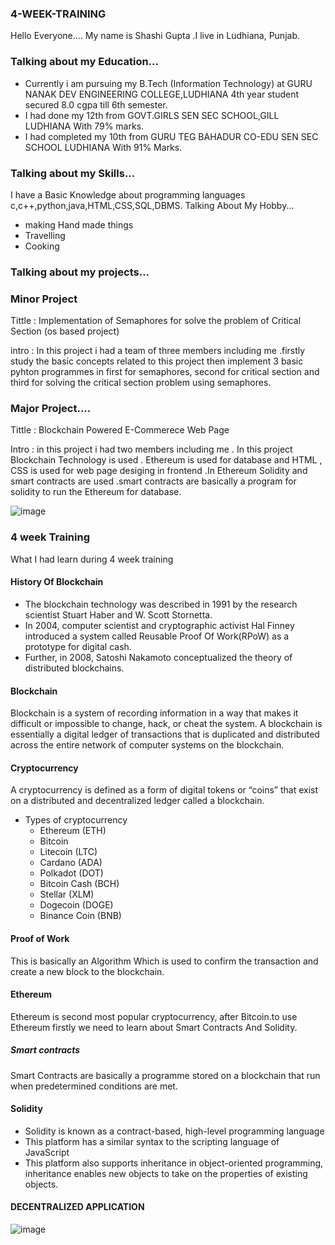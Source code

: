 ### 4-WEEK-TRAINING
Hello Everyone....
  My name is Shashi Gupta .I live in Ludhiana, Punjab.

### Talking about my Education...
- Currently i am pursuing my B.Tech (Information Technology) at GURU NANAK DEV ENGINEERING COLLEGE,LUDHIANA 4th year student secured  8.0 cgpa till 6th semester.
- I had done my 12th from GOVT.GIRLS SEN SEC SCHOOL,GILL LUDHIANA With 79% marks.
- I had completed my 10th from GURU TEG BAHADUR CO-EDU SEN SEC SCHOOL LUDHIANA With 91% Marks.

### Talking about my Skills...
I have a Basic Knowledge about programming languages c,c++,python,java,HTML,CSS,SQL,DBMS.
Talking About My Hobby...
- making Hand made things
- Travelling
- Cooking

### Talking about my projects...

### Minor Project

 Tittle : Implementation of Semaphores for solve the problem of Critical Section (os based project)

 intro : In this project i had a team of three members including me .firstly study the basic concepts related to this project then implement 3 basic pyhton programmes in first for semaphores, second for critical section and third for solving the critical section problem using semaphores.

### Major Project....

Tittle : Blockchain Powered E-Commerece Web Page

Intro : in this project i had two members including me . In this project Blockchain Technology is used . Ethereum is used for database and HTML , CSS is used for web page desiging in frontend .In Ethereum Solidity and smart contracts are used .smart contracts are basically a program for solidity to run the Ethereum for database.


![image](https://user-images.githubusercontent.com/75441553/150665066-73642eea-b6df-43dd-8e66-82a6ac6c19b3.png)

### 4 week Training 
What I had learn during 4 week training

#### History Of Blockchain

- The blockchain technology was described in 1991 by the research scientist Stuart Haber and W. Scott Stornetta. 
- In 2004, computer scientist and cryptographic activist Hal Finney introduced a system called Reusable Proof Of Work(RPoW) as a prototype for digital cash.
- Further, in 2008, Satoshi Nakamoto conceptualized the theory of distributed blockchains.

#### Blockchain

Blockchain is a system of recording information in a way that makes it difficult or impossible to change, hack, or cheat the system. A blockchain is essentially a digital ledger of transactions that is duplicated and distributed across the entire network of computer systems on the blockchain.

#### Cryptocurrency

A cryptocurrency is defined as a form of digital tokens or “coins” that exist on a distributed and decentralized ledger called a blockchain.

- Types of cryptocurrency
  - Ethereum (ETH)
  - Bitcoin 
  - Litecoin (LTC)
  - Cardano (ADA)
  - Polkadot (DOT)
  - Bitcoin Cash (BCH)
  - Stellar (XLM)
  - Dogecoin (DOGE)
  - Binance Coin (BNB)

#### Proof of Work 

This is basically an Algorithm Which is used to confirm the transaction and create a new block to the blockchain.

#### Ethereum

Ethereum is second most popular cryptocurrency, after Bitcoin.to use Ethereum firstly we need to learn about Smart Contracts And Solidity.

##### Smart contracts 

Smart Contracts are basically a programme stored on a blockchain that run when predetermined conditions are met.

#### Solidity
-	Solidity is known as a contract-based, high-level programming language
- This platform has a similar syntax to the scripting language of JavaScript
- This platform also supports inheritance in object-oriented programming, inheritance enables new objects to take on the properties of existing objects.

#### DECENTRALIZED APPLICATION

![image](https://user-images.githubusercontent.com/75441553/150666527-5e411eee-e4d6-4e0b-9a31-05abb058f2c1.png)


